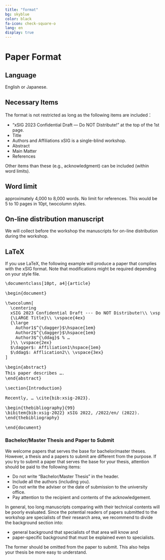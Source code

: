 ```yaml
---
title: "format"
bg: skyblue
color: black
fa-icon: check-square-o
lang: en
display: true
---
```

<a name="format"></a>

# Paper Format
## Language
   English or Japanese.

## Necessary Items
The format is not restricted as long as the following items are included：
- “xSIG 2023 Confidential Draft — Do NOT Distribute!” at the top of the 1st page.
- Title
- Authors and Affiliations xSIG is a single-blind workshop.
- Abstract
- Main Matter
- References

Other items than these (e.g., acknowledgment) can be included (within word limits).

## Word limit

approximately 4,000 to 8,000 words. No limit for references. This would be 5 to 10 pages in 10pt, twocolumn styles.


## On-line distribution manuscript
We will collect before the workshop the manuscripts for on-line distribution during the workshop.

## LaTeX

If you use LaTeX, the following example will produce a paper that complies with the xSIG format. Note that modifications might be required depending on your style file.

<pre>
\documentclass[10pt, a4]{article}

\begin{document}

\twocolumn[
  \centering
  xSIG 2023 Confidential Draft --- Do NOT Distribute!\\ \vspace{5ex}
  {\LARGE Title}\\ \vspace{4ex}
  {\large
    Author1$^{\dagger}$\hspace{1em}
    Author2$^{\dagger}$\hspace{1em}
    Author3$^{\ddag}$ % …
  }\\ \vspace{2ex}
  $\dagger$: Affiliation1\hspace{1em}
  $\ddag$: Afflication2\\ \vspace{3ex}
]

\begin{abstract}
This paper describes …．
\end{abstract}

\section{Introduction}

Recently, … \cite{bib:xsig-2023}.

\begin{thebibliography}{99}
\bibitem{bib:xsig-2022} xSIG 2022, /2022/en/ (2022).
\end{thebibliography}

\end{document}
</pre>

### Bachelor/Master Thesis and Paper to Submit


We welcome papers that serves the base for bachelor/master theses. However, a thesis and a papers to submit are different from the purpose. If you try to submit a paper that serves the base for your thesis, attention should be paid to the following items:

- Do not write “Bachelor/Master Thesis” in the header.
- Include all the authors (including you).
- Do not write the adviser or the date of submission to the university office.
- Pay attention to the recipient and contents of the acknowledgement.

In general, too long manuscripts comparing with their technical contents will be poorly evaluated. Since the potential readers of papers submitted to the workshop are specialists of their research area, we recommend to divide the background section into:

- general background that specialists of that area will know and
- paper-specific background that must be explained even to specialists.

The former should be omitted from the paper to submit. This also helps your thesis be more easy to understand.
